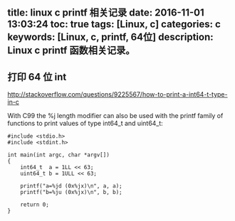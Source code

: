 title: linux c printf 相关记录
date: 2016-11-01 13:03:24
toc: true
tags: [Linux, c]
categories: c
keywords: [Linux, c, printf, 64位]
description: Linux c printf 函数相关记录。
---

打印 64 位 int
--------------
http://stackoverflow.com/questions/9225567/how-to-print-a-int64-t-type-in-c

With C99 the %j length modifier can also be used with the printf family of functions to print values of type int64_t and uint64_t:
```
#include <stdio.h>
#include <stdint.h>

int main(int argc, char *argv[])
{
    int64_t  a = 1LL << 63;
    uint64_t b = 1ULL << 63;

    printf("a=%jd (0x%jx)\n", a, a);
    printf("b=%ju (0x%jx)\n", b, b);

    return 0;
}
```
